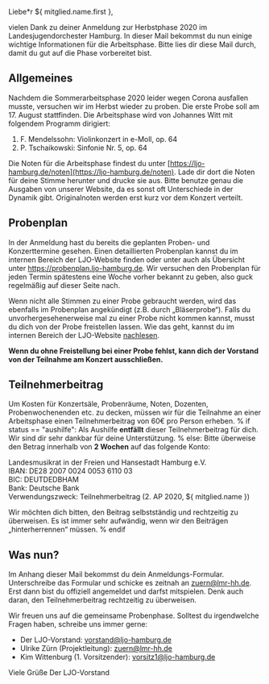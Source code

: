Liebe\*r ${ mitglied.name.first },

vielen Dank zu deiner Anmeldung zur Herbstphase 2020 im Landesjugendorchester
Hamburg. In dieser Mail bekommst du nun einige wichtige Informationen für die
Arbeitsphase. Bitte lies dir diese Mail durch, damit du gut auf die Phase
vorbereitet bist.

## Allgemeines
Nachdem die Sommerarbeitsphase 2020 leider wegen Corona ausfallen musste,
versuchen wir im Herbst wieder zu proben. Die erste Probe soll am 17. August
stattfinden. Die Arbeitsphase wird von Johannes Witt mit folgendem Programm
dirigiert:

1. F. Mendelssohn: Violinkonzert in e-Moll, op. 64
2. P. Tschaikowski: Sinfonie Nr. 5, op. 64

Die Noten für die Arbeitsphase findest du unter
[https://ljo-hamburg.de/noten](https://ljo-hamburg.de/noten). Lade dir dort die
Noten für deine Stimme herunter und drucke sie aus. Bitte benutze genau die
Ausgaben von unserer Website, da es sonst oft Unterschiede in der Dynamik gibt.
Originalnoten werden erst kurz vor dem Konzert verteilt.

## Probenplan
In der Anmeldung hast du bereits die geplanten Proben- und Konzerttermine gesehen.
Einen detaillierten Probenplan kannst du im internen Bereich der LJO-Website
finden oder unter auch als Übersicht unter https://probenplan.ljo-hamburg.de.
Wir versuchen den Probenplan für jeden Termin spätestens eine Woche vorher
bekannt zu geben, also guck regelmäßig auf dieser Seite nach.

Wenn nicht alle Stimmen zu einer Probe gebraucht werden, wird das ebenfalls im
Probenplan angekündigt (z.B. durch „Bläserprobe“). Falls du
unvorhergesehenerweise mal zu einer Probe nicht kommen kannst, musst du dich von
der Probe freistellen lassen. Wie das geht, kannst du im internen Bereich der
LJO-Website [nachlesen](https://ljo-hamburg.de/interner-bereich/freistellung/).

**Wenn du ohne Freistellung bei einer Probe fehlst, kann dich der Vorstand von
der Teilnahme am Konzert ausschließen.** 

## Teilnehmerbeitrag
Um Kosten für Konzertsäle, Probenräume, Noten, Dozenten, Probenwochenenden etc.
zu decken, müssen wir für die Teilnahme an einer Arbeitsphase einen
Teilnehmerbeitrag von 60€ pro Person erheben.
% if status == "aushilfe":
Als Aushilfe **entfällt** dieser Teilnehmerbeitrag für dich. Wir sind dir
sehr dankbar für deine Unterstützung.
% else:
Bitte überweise den Betrag innerhalb von **2 Wochen** auf das folgende
Konto:

Landesmusikrat in der Freien und Hansestadt Hamburg e.V.  
IBAN: DE28 2007 0024 0053 6110 03  
BIC: DEUTDEDBHAM  
Bank: Deutsche Bank  
Verwendungszweck: Teilnehmerbeitrag  (2. AP 2020, ${ mitglied.name })

Wir möchten dich bitten, den Beitrag selbstständig und rechtzeitig zu überweisen.
Es ist immer sehr aufwändig, wenn wir den Beiträgen „hinterherrennen“ müssen.
% endif

## Was nun?
Im Anhang dieser Mail bekommst du dein Anmeldungs-Formular. Unterschreibe das
Formular und schicke es zeitnah an [zuern@lmr-hh.de](mailto:zuern@lmr-hh.de). Erst
dann bist du offiziell angemeldet und darfst mitspielen. Denk auch daran, den
Teilnehmerbeitrag rechtzeitig zu überweisen.

Wir freuen uns auf die gemeinsame Probenphase. Solltest du irgendwelche Fragen
haben, schreibe uns immer gerne:

- Der LJO-Vorstand: [vorstand@ljo-hamburg.de](mailto:vorstand@ljo-hamburg.de)
- Ulrike Zürn (Projektleitung): [zuern@lmr-hh.de](mailto:zuern@lmr-hh.de)
- Kim Wittenburg (1. Vorsitzender):
  [vorsitz1@ljo-hamburg.de](mailto:vorsitz1@ljo-hamburg.de)

Viele Grüße
Der LJO-Vorstand